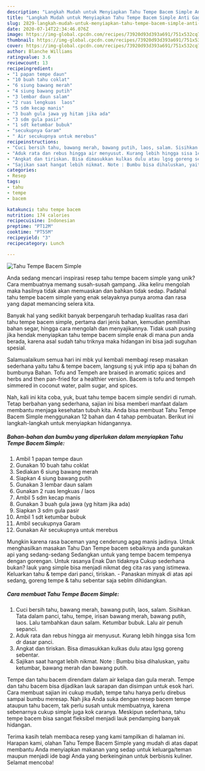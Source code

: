 ```yaml
---
description: "Langkah Mudah untuk Menyiapkan Tahu Tempe Bacem Simple Anti Gagal"
title: "Langkah Mudah untuk Menyiapkan Tahu Tempe Bacem Simple Anti Gagal"
slug: 2829-langkah-mudah-untuk-menyiapkan-tahu-tempe-bacem-simple-anti-gagal
date: 2020-07-14T22:34:46.076Z
image: https://img-global.cpcdn.com/recipes/73920d93d393a691/751x532cq70/tahu-tempe-bacem-simple-foto-resep-utama.jpg
thumbnail: https://img-global.cpcdn.com/recipes/73920d93d393a691/751x532cq70/tahu-tempe-bacem-simple-foto-resep-utama.jpg
cover: https://img-global.cpcdn.com/recipes/73920d93d393a691/751x532cq70/tahu-tempe-bacem-simple-foto-resep-utama.jpg
author: Blanche Williams
ratingvalue: 3.6
reviewcount: 13
recipeingredient:
- "1 papan tempe daun"
- "10 buah tahu coklat"
- "6 siung bawang merah"
- "4 siung bawang putih"
- "3 lembar daun salam"
- "2 ruas lengkuas  laos"
- "5 sdm kecap manis"
- "3 buah gula jawa yg hitam jika ada"
- "3 sdm gula pasir"
- "1 sdt ketumbar bubuk"
- "secukupnya Garam"
- " Air secukupnya untuk merebus"
recipeinstructions:
- "Cuci bersih tahu, bawang merah, bawang putih, laos, salam. Sisihkan. Tata dalam panci, tahu, tempe, irisan bawang merah, bawang putih, laos. Lalu tambahkan daun salam. Ketumbar bubuk. Lalu air penuh sepanci."
- "Aduk rata dan rebus hingga air menyusut. Kurang lebih hingga sisa 1cm dr dasar panci."
- "Angkat dan tiriskan. Bisa dimasukkan kulkas dulu atau lgsg goreng sebentar."
- "Sajikan saat hangat lebih nikmat. Note : Bumbu bisa dihaluskan, yaitu ketumbar, bawang merah dan bawang putih."
categories:
- Resep
tags:
- tahu
- tempe
- bacem

katakunci: tahu tempe bacem 
nutrition: 174 calories
recipecuisine: Indonesian
preptime: "PT12M"
cooktime: "PT55M"
recipeyield: "3"
recipecategory: Lunch

---
```



![Tahu Tempe Bacem Simple](https://img-global.cpcdn.com/recipes/73920d93d393a691/751x532cq70/tahu-tempe-bacem-simple-foto-resep-utama.jpg)

Anda sedang mencari inspirasi resep tahu tempe bacem simple yang unik? Cara membuatnya memang susah-susah gampang. Jika keliru mengolah maka hasilnya tidak akan memuaskan dan bahkan tidak sedap. Padahal tahu tempe bacem simple yang enak selayaknya punya aroma dan rasa yang dapat memancing selera kita.

Banyak hal yang sedikit banyak berpengaruh terhadap kualitas rasa dari tahu tempe bacem simple, pertama dari jenis bahan, kemudian pemilihan bahan segar, hingga cara mengolah dan menyajikannya. Tidak usah pusing jika hendak menyiapkan tahu tempe bacem simple enak di mana pun anda berada, karena asal sudah tahu triknya maka hidangan ini bisa jadi suguhan spesial.

Salamualaikum semua hari ini mbk yul kembali membagi resep masakan sederhana yaitu tahu &amp; tempe bacem, langsung sj yuk intip apa sj bahan dn bumbunya Bahan. Tofu and Tempeh are braised in aromatic spices and herbs and then pan-fried for a healthier version. Bacem is tofu and tempeh simmered in coconut water, palm sugar, and spices.


Nah, kali ini kita coba, yuk, buat tahu tempe bacem simple sendiri di rumah. Tetap berbahan yang sederhana, sajian ini bisa memberi manfaat dalam membantu menjaga kesehatan tubuh kita. Anda bisa membuat Tahu Tempe Bacem Simple menggunakan 12 bahan dan 4 tahap pembuatan. Berikut ini langkah-langkah untuk menyiapkan hidangannya.

<!--inarticleads1-->

##### Bahan-bahan dan bumbu yang diperlukan dalam menyiapkan Tahu Tempe Bacem Simple:

1. Ambil 1 papan tempe daun
1. Gunakan 10 buah tahu coklat
1. Sediakan 6 siung bawang merah
1. Siapkan 4 siung bawang putih
1. Gunakan 3 lembar daun salam
1. Gunakan 2 ruas lengkuas / laos
1. Ambil 5 sdm kecap manis
1. Gunakan 3 buah gula jawa (yg hitam jika ada)
1. Siapkan 3 sdm gula pasir
1. Ambil 1 sdt ketumbar bubuk
1. Ambil secukupnya Garam
1. Gunakan  Air secukupnya untuk merebus


Mungkin karena rasa baceman yang cenderung agag manis jadinya. Untuk menghasilkan masakan Tahu Dan Tempe bacem sebaiknya anda gunakan api yang sedang-sedang Sedangkan untuk yang tempe bacem tempenya dengan gorengan. Untuk rasanya Enak Dan tidaknya Cukup sederhana bukan? lauk yang simple bisa menjadi nikmat deg cita ras yang istimewa. Keluarkan tahu &amp; tempe dari panci, tiriskan. - Panaskan minyak di atas api sedang, goreng tempe &amp; tahu sebentar saja seblm dihidangkan. 

<!--inarticleads2-->

##### Cara membuat Tahu Tempe Bacem Simple:

1. Cuci bersih tahu, bawang merah, bawang putih, laos, salam. Sisihkan. Tata dalam panci, tahu, tempe, irisan bawang merah, bawang putih, laos. Lalu tambahkan daun salam. Ketumbar bubuk. Lalu air penuh sepanci.
1. Aduk rata dan rebus hingga air menyusut. Kurang lebih hingga sisa 1cm dr dasar panci.
1. Angkat dan tiriskan. Bisa dimasukkan kulkas dulu atau lgsg goreng sebentar.
1. Sajikan saat hangat lebih nikmat. Note : Bumbu bisa dihaluskan, yaitu ketumbar, bawang merah dan bawang putih.


Tempe dan tahu bacem direndam dalam air kelapa dan gula merah. Tempe dan tahu bacem bisa dijadikan lauk sarapan dan disimpan untuk esok hari. Cara membuat sajian ini cukup mudah, tempe tahu hanya perlu direbus sampai bumbu meresap. Nah jika Anda suka dengan resep bacem tempe ataupun tahu bacem, tak perlu susah untuk membuatnya, karena sebenarnya cukup simple juga kok caranya. Meskipun sederhana, tahu tempe bacem bisa sangat fleksibel menjadi lauk pendamping banyak hidangan. 

Terima kasih telah membaca resep yang kami tampilkan di halaman ini. Harapan kami, olahan Tahu Tempe Bacem Simple yang mudah di atas dapat membantu Anda menyiapkan makanan yang sedap untuk keluarga/teman maupun menjadi ide bagi Anda yang berkeinginan untuk berbisnis kuliner. Selamat mencoba!

